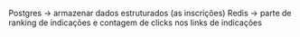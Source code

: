 Postgres -> armazenar dados estruturados (as inscrições)
Redis -> parte de ranking de indicações e contagem de clicks nos links de indicações
